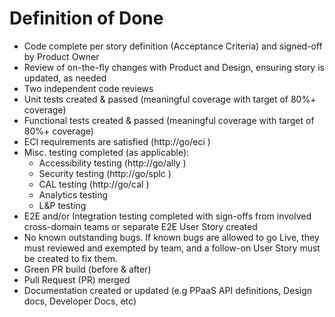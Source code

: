 # Definition of Done

- Code complete per story definition (Acceptance Criteria) and signed-off by Product Owner
- Review of on-the-fly changes with Product and Design, ensuring story is updated, as needed
- Two independent code reviews
- Unit tests created & passed (meaningful coverage with target of 80%+ coverage)
- Functional tests created & passed (meaningful coverage with target of 80%+ coverage)
- ECI requirements are satisfied (http://go/eci )
- Misc. testing completed (as applicable):
  - Accessibility testing (http://go/ally )
  - Security testing (http://go/splc )
  - CAL testing (http://go/cal )
  - Analytics testing
  - L&P testing
- E2E and/or Integration testing completed with sign-offs from involved cross-domain teams or separate E2E User Story created
- No known outstanding bugs.  If known bugs are allowed to go Live, they must reviewed and exempted by team, and a follow-on User Story must be created to fix them.
- Green PR build (before & after)
- Pull Request (PR) merged
- Documentation created or updated (e.g PPaaS API definitions, Design docs, Developer Docs, etc)
